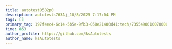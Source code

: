 ```yaml
---
title: autotestO582p0
description: autotests763Aj_10/8/2025 7:17:04 PM
tags: []
primary_tag: 197f4ec4-6c14-5b5e-9fb3-058e21403d41:tech/73554900100700000996/67838200100800006287
time: 853
author_profile: https://github.com/ksAutotests
author_name: ksAutotests
---
```

